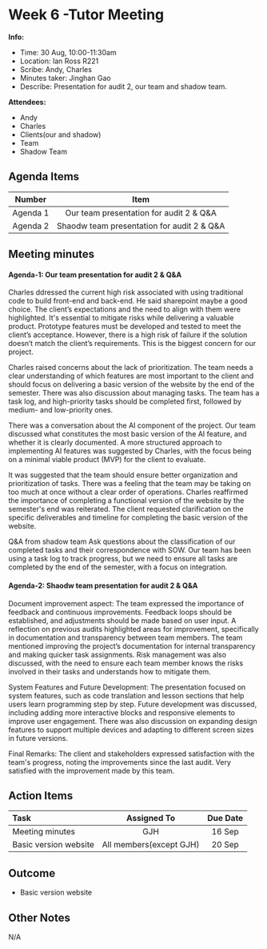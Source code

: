 # Week 6 -Tutor Meeting 
**Info:**
- Time: 30 Aug, 10:00-11:30am
- Location: Ian Ross R221
- Scribe: Andy, Charles 
- Minutes taker: Jinghan Gao
- Describe: Presentation for audit 2, our team and shadow team.

**Attendees:**
- Andy
- Charles
- Clients(our and shadow)
- Team
- Shadow Team

## Agenda Items
| Number     | Item                                                               |
|:----------:|:------------------------------------------------------------------:|
| Agenda 1   | Our team presentation for audit 2 &  Q&A |
| Agenda 2   | Shaodw team presentation for audit 2 & Q&A     |


## Meeting minutes
#### Agenda-1: Our team presentation for audit 2 &  Q&A
Charles ddressed the current high risk associated with using traditional code to build front-end and back-end. He said sharepoint maybe a good choice. 
The client’s expectations and the need to align with them were highlighted. It's essential to mitigate risks while delivering a valuable product.
Prototype features must be developed and tested to meet the client’s acceptance. However, there is a high risk of failure if the solution doesn’t match the client’s requirements.
This is the biggest concern for our project.

Charles raised concerns about the lack of prioritization. The team needs a clear understanding of which features are most important to the client and should focus on delivering a basic version of the website by the end of the semester. There was also discussion about managing tasks. The team has a task log, and high-priority tasks should be completed first, followed by medium- and low-priority ones.

There was a conversation about the AI component of the project. Our team discussed what constitutes the most basic version of the AI feature, and whether it is clearly documented.
A more structured approach to implementing AI features was suggested by Charles, with the focus being on a minimal viable product (MVP) for the client to evaluate.

It was suggested that the team should ensure better organization and prioritization of tasks. There was a feeling that the team may be taking on too much at once without a clear order of operations. Charles reaffirmed the importance of completing a functional version of the website by the semester's end was reiterated. The client requested clarification on the specific deliverables and timeline for completing the basic version of the website.

Q&A from shadow team
Ask questions about the classification of our completed tasks and their correspondence with SOW.
Our team has been using a task log to track progress, but we need to ensure all tasks are completed by the end of the semester, with a focus on integration.

#### Agenda-2: Shaodw team presentation for audit 2 & Q&A
Document improvement aspect:
The team expressed the importance of feedback and continuous improvements. Feedback loops should be established, and adjustments should be made based on user input.
A reflection on previous audits highlighted areas for improvement, specifically in documentation and transparency between team members.
The team mentioned improving the project’s documentation for internal transparency and making quicker task assignments.
Risk management was also discussed, with the need to ensure each team member knows the risks involved in their tasks and understands how to mitigate them.

System Features and Future Development:
The presentation focused on system features, such as code translation and lesson sections that help users learn programming step by step.
Future development was discussed, including adding more interactive blocks and responsive elements to improve user engagement.
There was also discussion on expanding design features to support multiple devices and adapting to different screen sizes in future versions.

Final Remarks:
The client and stakeholders expressed satisfaction with the team's progress, noting the improvements since the last audit. Very satisfied with the improvement made by this team.



## Action Items
| Task                            | Assigned To        |  Due Date  |
|:--------------------------------|:------------------:|:----------:|
| Meeting minutes                 |  GJH               |   16 Sep   |
| Basic version website           |  All members(except GJH)      |   20 Sep  |

    
## Outcome
- Basic version website

## Other Notes
N/A
